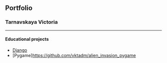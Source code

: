 ## Portfolio
### Tarnavskaya Victoria
***
#### Educational projects
* [Django](https://github.com/vktadm/django_app)
* [Pygame]https://github.com/vktadm/alien_invasion_pygame




